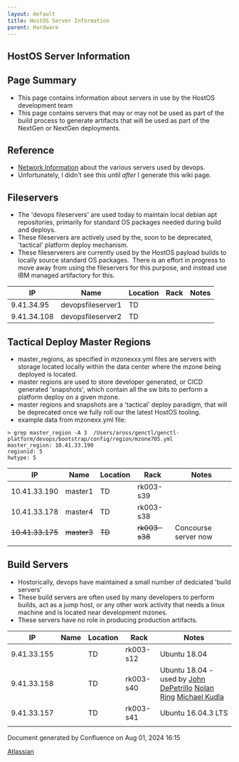 ```yaml
---
layout: default
title: HostOS Server Information 
parent: Hardware
---
```




## HostOS Server Information

## Page Summary

* This page contains information about servers in use by the HostOS development team
* This page contains servers that may or may not be used as part of the build process to generate artifacts that will be used as part of the NextGen or NextGen deployments.

## Reference

* [Network Information](https://confluence.swg.usma.ibm.com:8445/display/DevOps/Network+Information) about the various servers used by devops.
* Unfortunately, I didn't see this until *after* I generate this wiki page.

## Fileservers

* The 'devops fileservers' are used today to maintain local debian apt repositories, primarily for standard OS packages needed during build and deploys.
* These fileservers are actively used by the, soon to be deprecated, 'tactical' platform deploy mechanism.
* These fileserverers are currently used by the HostOS payload builds to locally source standard OS packages.  There is an effort in progress to move away from using the fileservers for this purpose, and instead use IBM managed artifactory for this.



| IP | Name | Location | Rack | Notes |
| --- | --- | --- | --- | --- |
| 9\.41\.34\.95 | devopsfileserver1 | TD |  |  |
| 9\.41\.34\.108 | devopsfileserver2 | TD |  |  |

## Tactical Deploy Master Regions

* master\_regions, as specified in mzonexxx.yml files are servers with storage located locally within the data center where the mzone being deployed is located.
* master regions are used to store developer generated, or CICD generated 'snapshots', which contain all the sw bits to perform a platform deploy on a given mzone.
* master regions and snapshots are a 'tactical' deploy paradigm, that will be deprecated once we fully roll our the latest HostOS tooling.
* example data from mzonexx.yml file:

  




```
> grep master_region -A 3  /Users/aross/genctl/genctl-platform/devops/bootstrap/config/region/mzone705.yml
master_region: 10.41.33.190
regionid: 5
hwtype: 5
```



| IP | Name | Location | Rack | Notes |
| --- | --- | --- | --- | --- |
| 10\.41\.33\.190 | master1 | TD | rk003\-s39 |  |
| 10\.41\.33\.178 | master4 | TD | rk003\-s38 |  |
| ~~10\.41\.33\.175~~ | ~~master3~~ | ~~TD~~ | ~~rk003\-s38~~ | Concourse server now |
|  |  |  |  |  |

## Build Servers

* Hostorically, devops have maintained a small number of dedciated 'build servers'
* These build servers are often used by many developers to perform builds, act as a jump host, or any other work activity that needs a linux machine and is located near development mzones.
* These servers have no role in producing production artifacts.



| IP | Name | Location | Rack | Notes |
| --- | --- | --- | --- | --- |
| 9\.41\.33\.155 |  | TD | rk003\-s12 | Ubuntu 18\.04 |
| 9\.41\.33\.158 |  | TD | rk003\-s40 | Ubuntu 18\.04 \- used by [John DePetrillo](https://confluence.swg.usma.ibm.com:8445/display/~John.DePetrillo@ibm.com) [Nolan Ring](https://confluence.swg.usma.ibm.com:8445/display/~nolan.ring@ibm.com) [Michael Kudla](https://confluence.swg.usma.ibm.com:8445/display/~makudla@us.ibm.com) |
| 9\.41\.33\.157 |  | TD | rk003\-s41 | Ubuntu 16\.04\.3 LTS |
|  |  |  |  |  |



 


Document generated by Confluence on Aug 01, 2024 16:15


[Atlassian](https://www.atlassian.com/)


 


